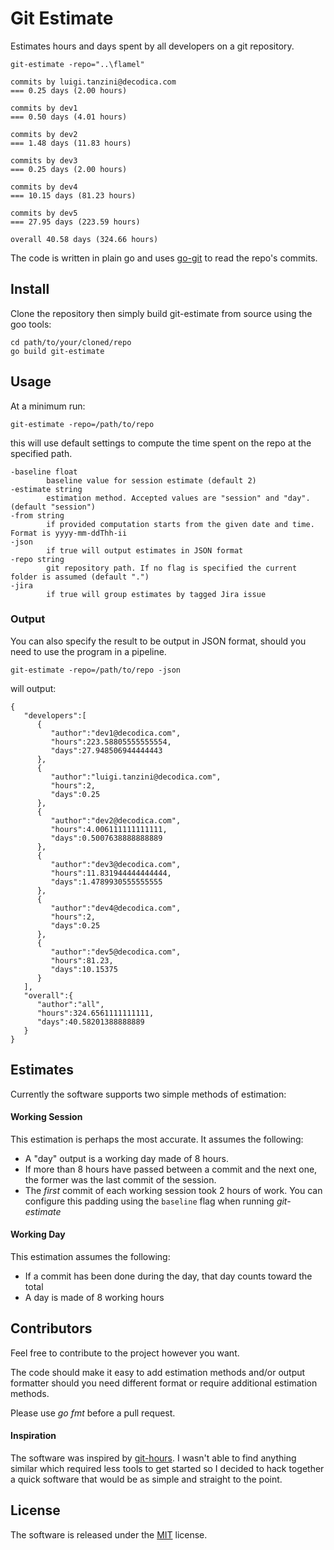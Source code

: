 # Git Estimate

Estimates hours and days spent by all developers on a git repository.

```
git-estimate -repo="..\flamel"

commits by luigi.tanzini@decodica.com
=== 0.25 days (2.00 hours)

commits by dev1
=== 0.50 days (4.01 hours)

commits by dev2
=== 1.48 days (11.83 hours)

commits by dev3
=== 0.25 days (2.00 hours)

commits by dev4
=== 10.15 days (81.23 hours)

commits by dev5
=== 27.95 days (223.59 hours)

overall 40.58 days (324.66 hours)
```

The code is written in plain go and uses [go-git](https://github.com/src-d/go-git) to read the repo's commits.

## Install

Clone the repository then simply build git-estimate from source using the goo tools:

```shell script
cd path/to/your/cloned/repo
go build git-estimate
```

## Usage

At a minimum run:

```
git-estimate -repo=/path/to/repo
```

this will use default settings to compute the time spent on the repo at the specified path.

```
-baseline float
        baseline value for session estimate (default 2)
-estimate string
        estimation method. Accepted values are "session" and "day". (default "session")
-from string
        if provided computation starts from the given date and time. Format is yyyy-mm-ddThh-ii
-json
        if true will output estimates in JSON format
-repo string
        git repository path. If no flag is specified the current folder is assumed (default ".")
-jira
        if true will group estimates by tagged Jira issue
```

### Output

You can also specify the result to be output in JSON format, should you need to use the program in a pipeline.

```shell script
git-estimate -repo=/path/to/repo -json
```

will output:

```json5
{ 
   "developers":[ 
      { 
         "author":"dev1@decodica.com",
         "hours":223.58805555555554,
         "days":27.948506944444443
      },
      { 
         "author":"luigi.tanzini@decodica.com",
         "hours":2,
         "days":0.25
      },
      { 
         "author":"dev2@decodica.com",
         "hours":4.006111111111111,
         "days":0.5007638888888889
      },
      { 
         "author":"dev3@decodica.com",
         "hours":11.831944444444444,
         "days":1.4789930555555555
      },
      { 
         "author":"dev4@decodica.com",
         "hours":2,
         "days":0.25
      },
      { 
         "author":"dev5@decodica.com",
         "hours":81.23,
         "days":10.15375
      }
   ],
   "overall":{ 
      "author":"all",
      "hours":324.6561111111111,
      "days":40.58201388888889
   }
}
```

## Estimates

Currently the software supports two simple methods of estimation:

#### Working Session

This estimation is perhaps the most accurate.
It assumes the following:

- A "day" output is a working day made of 8 hours.
- If more than 8 hours have passed between a commit and the next one, the former was the last commit of the session.
- The *first* commit of each working session took 2 hours of work. You can configure this padding using the ```baseline``` flag when running *git-estimate*

#### Working Day

This estimation assumes the following:

- If a commit has been done during the day, that day counts toward the total
- A day is made of 8 working hours

## Contributors

Feel free to contribute to the project however you want.

The code should make it easy to add estimation methods and/or output formatter should you need different format or require additional estimation methods.

Please use *go fmt* before a pull request.

#### Inspiration

The software was inspired by [git-hours](https://github.com/kimmobrunfeldt/git-hour). I wasn't able to find anything similar which required less tools to get started so I decided to hack together a quick software that would be as simple and straight to the point.

## License

The software is released under the [MIT](https://github.com/luigitni/git-estimate/blob/master/LICENSE.txt) license.
